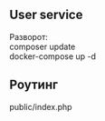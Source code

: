 ## User service
Разворот:<br>
composer update<br>
docker-compose up -d<br>
## Роутинг
public/index.php